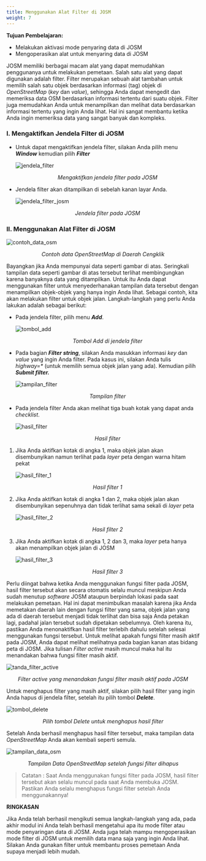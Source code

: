 ```yaml
---
title: Menggunakan Alat Filter di JOSM
weight: 7
---
```



**Tujuan Pembelajaran:**

*   Melakukan aktivasi mode penyaring data di JOSM
*   Mengoperasikan alat untuk menyaring data di JOSM

JOSM memiliki berbagai macam alat yang dapat memudahkan penggunanya untuk melakukan pemetaan. Salah satu alat yang dapat digunakan adalah filter. Filter merupakan sebuah alat tambahan untuk memilih salah satu objek berdasarkan informasi (tag) objek di _OpenStreetMap_  (_key_ dan _value_), sehingga Anda dapat mengedit dan memeriksa data OSM berdasarkan informasi tertentu dari suatu objek. Filter juga memudahkan Anda untuk menampilkan dan melihat data berdasarkan informasi tertentu yang ingin Anda lihat. Hal ini sangat membantu ketika Anda ingin memeriksa data yang sangat banyak dan kompleks.   

### I. Mengaktifkan Jendela Filter di JOSM

*   Untuk dapat mengaktifkan jendela filter, silakan Anda pilih menu **_Window_** kemudian pilih **_Filter_**

    ![jendela_filter](/pages/03-JOSM/07-Menggunakan-Alat-Filter-di-JOSM/images/0701_Mengaktifan_jendela_filter_pada_JOSM.png)
    <p align="center"><i>Mengaktifkan jendela filter pada JOSM</i></p>


*   Jendela filter akan ditampilkan di sebelah kanan layar Anda. 

    ![jendela_filter_josm](/pages/03-JOSM/07-Menggunakan-Alat-Filter-di-JOSM/images/0702_Jendela_filter_pada_JOSM.png)
    <p align="center"><i>Jendela filter pada JOSM</i></p>

### II. Menggunakan Alat Filter di JOSM

![contoh_data_osm](/pages/03-JOSM/07-Menggunakan-Alat-Filter-di-JOSM/images/0703_Contoh_data_OpenStreetMap_di_Daerah_Cengklik.png)
<p align="center"><i>Contoh data OpenStreetMap di Daerah Cengklik</i></p>

Bayangkan jika Anda mempunyai data seperti gambar di atas. Seringkali tampilan data seperti gambar di atas tersebut terlihat membingungkan karena banyaknya data yang ditampilkan. Untuk itu Anda dapat menggunakan filter untuk menyederhanakan tampilan data tersebut dengan menampilkan objek-objek yang hanya ingin Anda lihat. Sebagai contoh, kita akan melakukan filter untuk objek jalan. Langkah-langkah yang perlu Anda lakukan adalah sebagai berikut:



*   Pada jendela filter, pilih menu **_Add_**. 

    ![tombol_add](/pages/03-JOSM/07-Menggunakan-Alat-Filter-di-JOSM/images/0704_Tombol_Add_di_jendela_filter.png)
    <p align="center"><i>Tombol Add di jendela filter</i></p>

*   Pada bagian **_Filter string_**, silakan Anda masukkan informasi _key_ dan _value_ yang ingin Anda filter. Pada kasus ini, silakan Anda tulis _highway=*_ (untuk memilih semua objek jalan yang ada). Kemudian pilih **_Submit filter._**

    ![tampilan_filter](/pages/03-JOSM/07-Menggunakan-Alat-Filter-di-JOSM/images/0705_Tampilan_filter.png)
    <p align="center"><i>Tampilan filter</i></p>

*   Pada jendela filter Anda akan melihat tiga buah kotak yang dapat anda _checklist_. 

    ![hasil_filter](/pages/03-JOSM/07-Menggunakan-Alat-Filter-di-JOSM/images/0706_Hasil_filter.png)
    <p align="center"><i>Hasil filter</i></p>

1. Jika Anda aktifkan kotak di angka 1, maka objek jalan akan disembunyikan namun terlihat pada _layer_ peta dengan warna hitam pekat
    
    ![hasil_filter_1](/pages/03-JOSM/07-Menggunakan-Alat-Filter-di-JOSM/images/0707_Hasil_filter_1.png)
    <p align="center"><i>Hasil filter 1</i></p>

2. Jika Anda aktifkan kotak di angka 1 dan 2, maka objek jalan akan disembunyikan sepenuhnya dan tidak terlihat sama sekali di _layer_ peta
    
    ![hasil_filter_2](/pages/03-JOSM/07-Menggunakan-Alat-Filter-di-JOSM/images/0708_Hasil_filter_2.png)
    <p align="center"><i>Hasil filter 2</i></p>

3. Jika Anda aktifkan kotak di angka 1, 2 dan 3, maka _layer_ peta hanya akan menampilkan objek jalan di JOSM
    
    ![hasil_filter_3](/pages/03-JOSM/07-Menggunakan-Alat-Filter-di-JOSM/images/0709_Hasil_filter_3.png)
    <p align="center"><i>Hasil filter 3</i></p>


Perlu diingat bahwa ketika Anda menggunakan fungsi filter pada JOSM, hasil filter tersebut akan secara otomatis selalu muncul meskipun Anda sudah menutup _software_ JOSM ataupun berpindah lokasi pada saat melakukan pemetaan. Hal ini dapat menimbulkan masalah karena jika Anda memetakan daerah lain dengan fungsi filter yang sama, objek jalan yang ada di daerah tersebut menjadi tidak terlihat dan bisa saja Anda petakan lagi, padahal jalan tersebut sudah dipetakan sebelumnya. Oleh karena itu, pastikan Anda menonaktifkan hasil filter terlebih dahulu setelah selesai menggunakan fungsi tersebut. Untuk melihat apakah fungsi filter masih aktif pada JOSM, Anda dapat melihat melihatnya pada bagian kanan atas bidang peta di JOSM. Jika tulisan _Filter active_ masih muncul maka hal itu  menandakan bahwa fungsi filter masih aktif. 

![tanda_filter_active](/pages/03-JOSM/07-Menggunakan-Alat-Filter-di-JOSM/images/0710_Filter_active_yang_menandakan_fungsi_filter_masih_aktif_pada_JOSM.png)
<p align="center"><i>Filter active yang menandakan fungsi filter masih aktif pada JOSM</i></p>

Untuk menghapus filter yang masih aktif, silakan pilih hasil filter yang ingin Anda hapus di jendela filter, setelah itu pilih tombol **_Delete_**.

![tombol_delete](/pages/03-JOSM/07-Menggunakan-Alat-Filter-di-JOSM/images/0711_Pilih_tombol_Delete_untuk_menghapus_hasil_filter.png)
<p align="center"><i>Pilih tombol Delete untuk menghapus hasil filter</i></p>

Setelah Anda berhasil menghapus hasil filter tersebut, maka tampilan data _OpenStreetMap_ Anda akan kembali seperti semula.

![tampilan_data_osm](/pages/03-JOSM/07-Menggunakan-Alat-Filter-di-JOSM/images/0712_Tampilan_Data_OpenStreetMap_setelah_fungsi_filter_dihapus.png)
<p align="center"><i>Tampilan Data OpenStreetMap setelah fungsi filter dihapus</i></p>

>Catatan :
Saat Anda menggunakan fungsi filter pada JOSM, hasil filter tersebut akan selalu muncul pada saat Anda membuka JOSM. Pastikan Anda selalu menghapus fungsi filter setelah Anda menggunakannya!



**RINGKASAN**

Jika Anda telah berhasil mengikuti semua langkah-langkah yang ada, pada akhir  modul ini Anda telah berhasil mengetahui apa itu mode filter atau mode penyaringan data di JOSM. Anda juga telah mampu mengoperasikan mode filter di JOSM untuk memilih data mana saja yang ingin Anda lihat. Silakan Anda gunakan filter untuk membantu proses pemetaan Anda supaya menjadi lebih mudah. 



